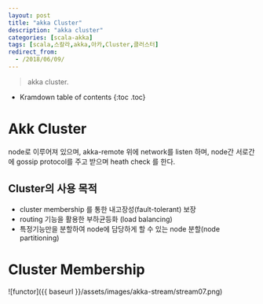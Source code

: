 ```yaml
---
layout: post
title: "akka Cluster"
description: "akka cluster"
categories: [scala-akka]
tags: [scala,스칼라,akka,아카,Cluster,클러스터]
redirect_from:
  - /2018/06/09/
---
```


> akka cluster.
>


* Kramdown table of contents
{:toc .toc}

# Akk Cluster
node로 이루어져 있으며, akka-remote 위에 network를 listen 하며, node간 서로간에 gossip protocol를 주고 받으며 heath check 를 한다.  
## Cluster의 사용 목적
- cluster membership 를 통한 내고장성(fault-tolerant) 보장  
- routing 기능을 활용한 부하균등화 (load balancing)  
- 특정기능만을 분할하여 node에 담당하게 할 수 있는 node 분할(node partitioning)  

# Cluster Membership


![functor]({{ baseurl }}/assets/images/akka-stream/stream07.png)



[^1]: This is a footnote.

[kramdown]: https://kramdown.gettalong.org/
[Simple Texture]: https://github.com/yizeng/jekyll-theme-simple-texture
